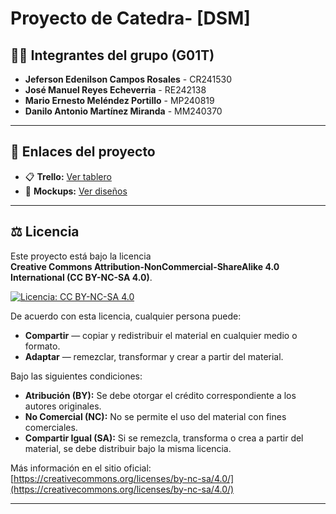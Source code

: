 # Proyecto de Catedra- [DSM]

## 👨‍💻 Integrantes del grupo (G01T)
- **Jeferson Edenilson Campos Rosales** - CR241530  
- **José Manuel Reyes Echeverria** - RE242138  
- **Mario Ernesto Meléndez Portillo** - MP240819  
- **Danilo Antonio Martínez Miranda** - MM240370  

---

## 📌 Enlaces del proyecto

- 📋 **Trello:** [Ver tablero](https://trello.com/b/qsa0MQfI/documento)  
- 🎨 **Mockups:** [Ver diseños](https://www.figma.com/design/QFtcRojyeB6hQFujssLapg/Untitled?node-id=0-1&p=f&t=18p0KvYfnBBdTIlS-0)  

---

## ⚖️ Licencia

Este proyecto está bajo la licencia  
**Creative Commons Attribution-NonCommercial-ShareAlike 4.0 International (CC BY-NC-SA 4.0)**.  

[![Licencia: CC BY-NC-SA 4.0](https://licensebuttons.net/l/by-nc-sa/4.0/88x31.png)](https://creativecommons.org/licenses/by-nc-sa/4.0/)  

De acuerdo con esta licencia, cualquier persona puede:  
- **Compartir** — copiar y redistribuir el material en cualquier medio o formato.  
- **Adaptar** — remezclar, transformar y crear a partir del material.  

Bajo las siguientes condiciones:  
- **Atribución (BY):** Se debe otorgar el crédito correspondiente a los autores originales.  
- **No Comercial (NC):** No se permite el uso del material con fines comerciales.  
- **Compartir Igual (SA):** Si se remezcla, transforma o crea a partir del material, se debe distribuir bajo la misma licencia.  

Más información en el sitio oficial:  
[https://creativecommons.org/licenses/by-nc-sa/4.0/](https://creativecommons.org/licenses/by-nc-sa/4.0/)  

---
